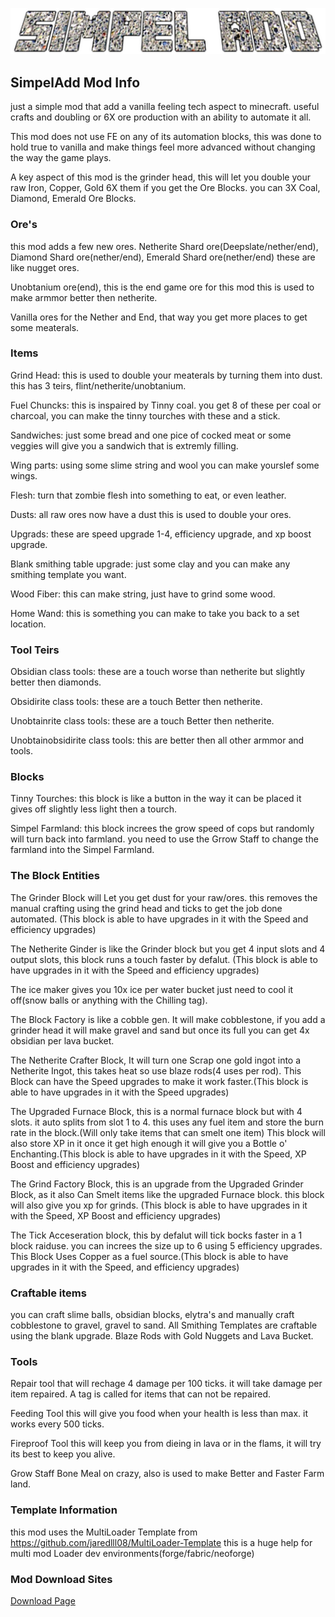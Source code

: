 ![LogoSimpelAdd.png](LogoSimpelAdd.png)

## SimpelAdd Mod Info
just a simple mod that add a vanilla feeling tech aspect to minecraft. useful crafts and doubling or 6X ore production with an ability to automate it all.

This mod does not use FE on any of its automation blocks, this was done to hold true to vanilla and make things feel more advanced without changing the way the game plays.

A key aspect of this mod is the grinder head, this will let you double your raw Iron, Copper, Gold 6X them if you get the Ore Blocks. you can 3X Coal, Diamond, Emerald Ore Blocks.

### Ore's
this mod adds a few new ores. Netherite Shard ore(Deepslate/nether/end), Diamond Shard ore(nether/end), Emerald Shard ore(nether/end) these are like nugget ores.

Unobtanium ore(end), this is the end game ore for this mod this is used to make armmor better then netherite.

Vanilla ores for the Nether and End, that way you get more places to get some meaterals.

### Items
Grind Head: this is used to double your meaterals by turning them into dust. this has 3 teirs, flint/netherite/unobtanium.

Fuel Chuncks: this is inspaired by Tinny coal. you get 8 of these per coal or charcoal, you can make the tinny tourches with these and a stick.

Sandwiches: just some bread and one pice of cocked meat or some veggies will give you a sandwich that is extremly filling.

Wing parts: using some slime string and wool you can make yourslef some wings.

Flesh: turn that zombie flesh into something to eat, or even leather.

Dusts: all raw ores now have a dust this is used to double your ores.

Upgrads: these are speed upgrade 1-4, efficiency upgrade, and xp boost upgrade.

Blank smithing table upgrade: just some clay and you can make any smithing template you want.

Wood Fiber: this can make string, just have to grind some wood.

Home Wand: this is something you can make to take you back to a set location.

### Tool Teirs
Obsidian class tools: these are a touch worse than netherite but slightly better then diamonds.

Obsidirite class tools: these are a touch Better then netherite.

Unobtainrite class tools: these are a touch Better then netherite.

Unobtainobsidirite class tools: this are better then all other armmor and tools.

### Blocks
Tinny Tourches: this block is like a button in the way it can be placed it gives off slightly less light then a tourch.

Simpel Farmland: this block increes the grow speed of cops but randomly will turn back into farmland. you need to use the Grrow Staff to change the farmland into the Simpel Farmland.

### The Block Entities

The Grinder Block will Let you get dust for your raw/ores. this removes the manual crafting using the grind head and ticks to get the job done automated. (This block is able to have upgrades in it with the Speed and efficiency upgrades)

The Netherite Ginder is like the Grinder block but you get 4 input slots and 4 output slots, this block runs a touch faster by defalut. (This block is able to have upgrades in it with the Speed and efficiency upgrades)

The ice maker gives you 10x ice per water bucket just need to cool it off(snow balls or anything with the Chilling tag).

The Block Factory is like a cobble gen. It will make cobblestone, if you add a grinder head it will make gravel and sand but once its full you can get 4x obsidian per lava bucket.

The Netherite Crafter Block, It will turn one Scrap one gold ingot into a Netherite Ingot, this takes heat so use blaze rods(4 uses per rod). This Block can have the Speed upgrades to make it work faster.(This block is able to have upgrades in it with the Speed upgrades)

The Upgraded Furnace Block, this is a normal furnace block but with 4 slots. it auto splits from slot 1 to 4. this uses any fuel item and store the burn rate in the block.(Will only take items that can smelt one item) This block will also store XP in it once it get high enough it will give you a Bottle o' Enchanting.(This block is able to have upgrades in it with the Speed, XP Boost and efficiency upgrades)

The Grind Factory Block, this is an upgrade from the Upgraded Grinder Block, as it also Can Smelt items like the upgraded Furnace block. this block will also give you xp for grinds. (This block is able to have upgrades in it with the Speed, XP Boost and efficiency upgrades)

The Tick Acceseration block, this by defalut will tick bocks faster in a 1 block raiduse. you can increes the size up to 6 using 5 efficiency upgrades. This Block Uses Copper as a fuel source.(This block is able to have upgrades in it with the Speed, and efficiency upgrades)

### Craftable items
you can craft slime balls, obsidian blocks, elytra's and manually craft cobblestone to gravel, gravel to sand. All Smithing Templates are craftable using the blank upgrade. Blaze Rods with Gold Nuggets and Lava Bucket.

### Tools
Repair tool that will rechage 4 damage per 100 ticks. it will take damage per item repaired. A tag is called for items that can not be repaired.

Feeding Tool this will give you food when your health is less than max. it works every 500 ticks.

Fireproof Tool this will keep you from dieing in lava or in the flams, it will try its best to keep you alive.

Grow Staff Bone Meal on crazy, also is used to make Better and Faster Farm land.


### Template Information
this mod uses the MultiLoader Template from https://github.com/jaredlll08/MultiLoader-Template this is a huge help for multi mod Loader dev environments(forge/fabric/neoforge)

### Mod Download Sites
[Download Page](https://www.curseforge.com/minecraft/mc-mods/simpel-add-mod/files?page=1&pageSize=20)
